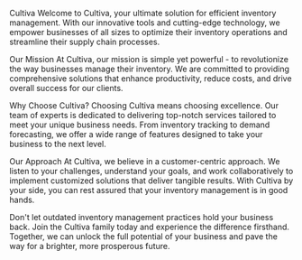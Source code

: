Cultiva
Welcome to Cultiva, your ultimate solution for efficient inventory management. With our innovative tools and cutting-edge technology, we empower businesses of all sizes to optimize their inventory operations and streamline their supply chain processes.

Our Mission
At Cultiva, our mission is simple yet powerful - to revolutionize the way businesses manage their inventory. We are committed to providing comprehensive solutions that enhance productivity, reduce costs, and drive overall success for our clients.

Why Choose Cultiva?
Choosing Cultiva means choosing excellence. Our team of experts is dedicated to delivering top-notch services tailored to meet your unique business needs. From inventory tracking to demand forecasting, we offer a wide range of features designed to take your business to the next level.

Our Approach
At Cultiva, we believe in a customer-centric approach. We listen to your challenges, understand your goals, and work collaboratively to implement customized solutions that deliver tangible results. With Cultiva by your side, you can rest assured that your inventory management is in good hands.

Don't let outdated inventory management practices hold your business back. Join the Cultiva family today and experience the difference firsthand. Together, we can unlock the full potential of your business and pave the way for a brighter, more prosperous future.